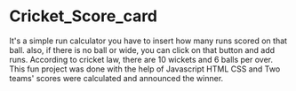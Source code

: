 # Cricket_Score_card
It's a simple run calculator you have to insert how many  runs scored on that ball.
also, if there is no ball or wide, you can click on that button and add runs. According to cricket law, there are 10 wickets and 6 balls per over.
This fun project was done with the help of Javascript HTML CSS and Two teams' scores were calculated and announced the winner.
